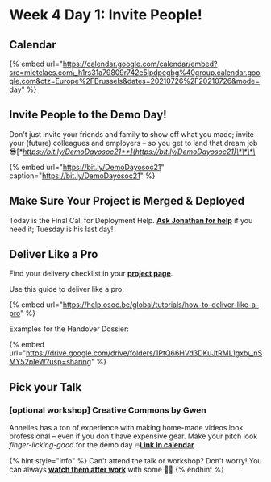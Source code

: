 # Week 4 Day 1: Invite People!

## Calendar

{% embed url="https://calendar.google.com/calendar/embed?src=mietclaes.com\_h1rs31a79809r742e5lpdpegbg%40group.calendar.google.com&ctz=Europe%2FBrussels&dates=20210726%2F20210726&mode=day" %}

## Invite People to the Demo Day!

Don't just invite your friends and family to show off what you made; invite your \(future\) colleagues and employers – so you get to land that dream job 😎[**https://bit.ly/DemoDayosoc21**](https://bit.ly/DemoDayosoc21)\*\*\*\*

{% embed url="https://bit.ly/DemoDayosoc21" caption="https://bit.ly/DemoDayosoc21" %}

## Make Sure Your Project is Merged & Deployed

Today is the Final Call for Deployment Help. [**Ask Jonathan for help**](https://github.com/osoc21/technical-support) if you need it; Tuesday is his last day!

## Deliver Like a Pro

Find your delivery checklist in your [**project page**](../../projects-partners/projects-partners-overview.md).

Use this guide to deliver like a pro:

{% embed url="https://help.osoc.be/global/tutorials/how-to-deliver-like-a-pro" %}

Examples for the Handover Dossier:

{% embed url="https://drive.google.com/drive/folders/1PtQ66HVd3DKuJtRML1gxb\_nSMY52pIeW?usp=sharing" %}

## Pick your Talk

### \[optional workshop\] Creative Commons by Gwen

Annelies has a ton of experience with making home-made videos look professional – even if you don't have expensive gear. Make your pitch look _finger-licking-good_ for the demo day 🔥[**Link in calendar**](week-4-day-1.md#calendar).

{% hint style="info" %}
Can't attend the talk or workshop? Don't worry! You can always [**watch them after work**](../../workshops-and-talks.md) with some 🍿🥤
{% endhint %}

